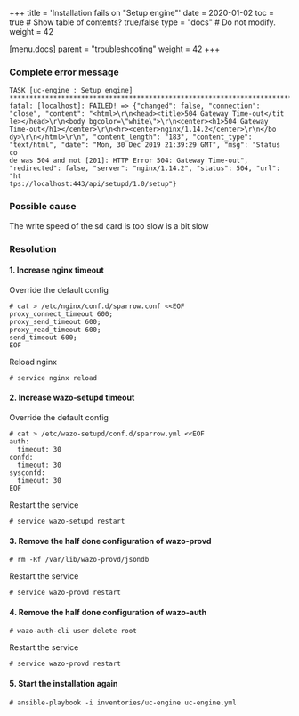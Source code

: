 +++
title = 'Installation fails on "Setup engine"'
date = 2020-01-02
toc = true  # Show table of contents? true/false
type = "docs"  # Do not modify.
weight = 42

[menu.docs]
  parent = "troubleshooting"
  weight = 42
+++
### Complete error message
```
TASK [uc-engine : Setup engine] *****************************************************************************************************
fatal: [localhost]: FAILED! => {"changed": false, "connection": "close", "content": "<html>\r\n<head><title>504 Gateway Time-out</tit
le></head>\r\n<body bgcolor=\"white\">\r\n<center><h1>504 Gateway Time-out</h1></center>\r\n<hr><center>nginx/1.14.2</center>\r\n</bo
dy>\r\n</html>\r\n", "content_length": "183", "content_type": "text/html", "date": "Mon, 30 Dec 2019 21:39:29 GMT", "msg": "Status co
de was 504 and not [201]: HTTP Error 504: Gateway Time-out", "redirected": false, "server": "nginx/1.14.2", "status": 504, "url": "ht
tps://localhost:443/api/setupd/1.0/setup"}
```
### Possible cause
The write speed of the sd card is too slow is a bit slow

### Resolution
#### 1. Increase nginx timeout

Override the default config
```
# cat > /etc/nginx/conf.d/sparrow.conf <<EOF
proxy_connect_timeout 600;
proxy_send_timeout 600;
proxy_read_timeout 600;
send_timeout 600;
EOF
```
Reload nginx
```
# service nginx reload
```

#### 2. Increase wazo-setupd timeout

Override the default config
```
# cat > /etc/wazo-setupd/conf.d/sparrow.yml <<EOF
auth:
  timeout: 30
confd:
  timeout: 30
sysconfd:
  timeout: 30
EOF
```
Restart the service
```
# service wazo-setupd restart
```
#### 3. Remove the half done configuration of wazo-provd
```
# rm -Rf /var/lib/wazo-provd/jsondb
```
Restart the service
```
# service wazo-provd restart
```
#### 4. Remove the half done configuration of wazo-auth
```
# wazo-auth-cli user delete root
```
Restart the service
```
# service wazo-provd restart
```
#### 5. Start the installation again
```
# ansible-playbook -i inventories/uc-engine uc-engine.yml
```
